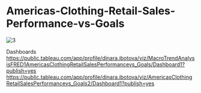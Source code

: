 # Americas-Clothing-Retail-Sales-Performance-vs-Goals

![3](https://github.com/user-attachments/assets/a88db114-711e-4299-907f-b13f5312aedd)

Dashboards
https://public.tableau.com/app/profile/dinara.ibotova/viz/MacroTrendAnalysisFRED1AmericasClothingRetailSalesPerformancevs_Goals/Dashboard1?publish=yes
https://public.tableau.com/app/profile/dinara.ibotova/viz/AmericasClothingRetailSalesPerformancevs_Goals2/Dashboard1?publish=yes
